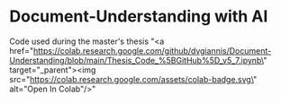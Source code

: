 # Document-Understanding with AI
Code used during the master's thesis
"<a href=\"https://colab.research.google.com/github/dvgiannis/Document-Understanding/blob/main/Thesis_Code_%5BGitHub%5D_v5_7.ipynb\" target=\"_parent\"><img src=\"https://colab.research.google.com/assets/colab-badge.svg\" alt=\"Open In Colab\"/></a>"
